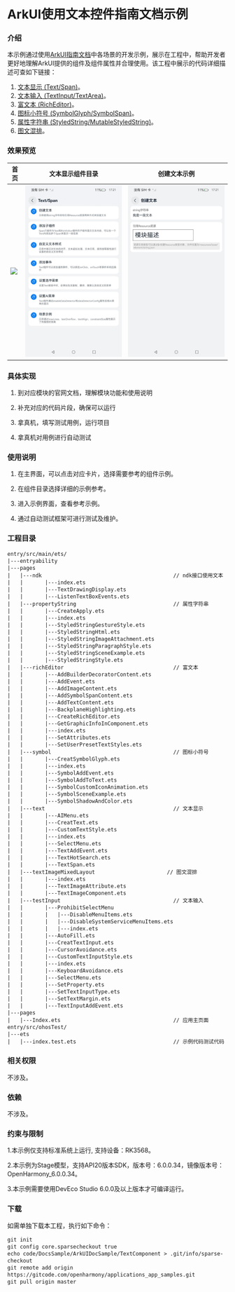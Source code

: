 # ArkUI使用文本控件指南文档示例

### 介绍

本示例通过使用[ArkUI指南文档](https://gitee.com/openharmony/docs/tree/master/zh-cn/application-dev/ui)中各场景的开发示例，展示在工程中，帮助开发者更好地理解ArkUI提供的组件及组件属性并合理使用。该工程中展示的代码详细描述可查如下链接：

1. [文本显示 (Text/Span)](https://gitcode.com/openharmony/docs/blob/master/zh-cn/application-dev/ui/arkts-common-components-text-display.md)。
2. [文本输入 (TextInput/TextArea)](https://gitcode.com/openharmony/docs/blob/master/zh-cn/application-dev/ui/arkts-common-components-text-input.md)。
3. [富文本 (RichEditor)](https://gitcode.com/openharmony/docs/blob/master/zh-cn/application-dev/ui/arkts-common-components-richeditor.md)。
4. [图标小符号 (SymbolGlyph/SymbolSpan)](https://gitcode.com/openharmony/docs/blob/master/zh-cn/application-dev/ui/arkts-common-components-symbol.md)。
5. [属性字符串 (StyledString/MutableStyledString)](https://gitcode.com/openharmony/docs/blob/master/zh-cn/application-dev/ui/arkts-styled-string.md)。
6. [图文混排](https://gitcode.com/openharmony/docs/blob/master/zh-cn/application-dev/ui/arkts-text-image-layout.md)。

### 效果预览

| 首页                                  | 文本显示组件目录                    | 创建文本示例                        |
|-------------------------------------| ----------------------------------- | ----------------------------------- |
| ![](screenshots/device/image1.jpeg) | ![](screenshots/device/image2.jpeg) | ![](screenshots/device/image3.jpeg) |

### 具体实现

1. 到对应模块的官网文档，理解模块功能和使用说明

2. 补充对应的代码片段，确保可以运行

3. 拿真机，填写测试用例，运行项目

4. 拿真机对用例进行自动测试

### 使用说明

1. 在主界面，可以点击对应卡片，选择需要参考的组件示例。

2. 在组件目录选择详细的示例参考。

3. 进入示例界面，查看参考示例。

4. 通过自动测试框架可进行测试及维护。

### 工程目录

```
entry/src/main/ets/
|---entryability
|---pages
|   |---ndk                                          // ndk接口使用文本
|   |       |---index.ets
|   |       |---TextDrawingDisplay.ets
|   |       |---ListenTextBoxEvents.ets
|   |---propertyString                               // 属性字符串
|   |       |---CreateApply.ets
|   |       |---index.ets
|   |       |---StyledStringGestureStyle.ets
|   |       |---StyledStringHtml.ets
|   |       |---StyledStringImageAttachment.ets
|   |       |---StyledStringParagraphStyle.ets
|   |       |---StyledStringSceneExample.ets
|   |       |---StyledStringStyle.ets
|   |---richEditor                                   // 富文本
|   |       |---AddBuilderDecoratorContent.ets
|   |       |---AddEvent.ets
|   |       |---AddImageContent.ets
|   |       |---AddSymbolSpanContent.ets
|   |       |---AddTextContent.ets
|   |       |---BackplaneHighlighting.ets
|   |       |---CreateRichEditor.ets
|   |       |---GetGraphicInfoInComponent.ets
|   |       |---index.ets
|   |       |---SetAttributes.ets
|   |       |---SetUserPresetTextStyles.ets
|   |---symbol                                       // 图标小符号
|   |       |---CreatSymbolGlyph.ets
|   |       |---index.ets
|   |       |---SymbolAddEvent.ets
|   |       |---SymbolAddToText.ets
|   |       |---SymbolCustomIconAnimation.ets
|   |       |---SymbolSceneExample.ets
|   |       |---SymbolShadowAndColor.ets
|   |---text                                         // 文本显示     
|   |       |---AIMenu.ets
|   |       |---CreatText.ets
|   |       |---CustomTextStyle.ets
|   |       |---index.ets
|   |       |---SelectMenu.ets
|   |       |---TextAddEvent.ets
|   |       |---TextHotSearch.ets
|   |       |---TextSpan.ets
|   |---textImageMixedLayout                       // 图文混排
|   |       |---index.ets
|   |       |---TextImageAttribute.ets
|   |       |---TextImageComponent.ets
|   |---testInput                                    // 文本输入
|   |       |---ProhibitSelectMenu
|   |       |   |---DisableMenuItems.ets
|   |       |   |---DisableSystemServiceMenuItems.ets
|   |       |   |---index.ets
|   |       |---AutoFill.ets
|   |       |---CreatTextInput.ets
|   |       |---CursorAvoidance.ets
|   |       |---CustomTextInputStyle.ets
|   |       |---index.ets
|   |       |---KeyboardAvoidance.ets
|   |       |---SelectMenu.ets
|   |       |---SetProperty.ets
|   |       |---SetTextInputType.ets
|   |       |---SetTextMargin.ets
|   |       |---TextInputAddEvent.ets
|---pages
|   |---Index.ets                                    // 应用主页面
entry/src/ohosTest/
|---ets
|   |---index.test.ets                               // 示例代码测试代码
```

### 相关权限

不涉及。

### 依赖

不涉及。

### 约束与限制

1.本示例仅支持标准系统上运行, 支持设备：RK3568。

2.本示例为Stage模型，支持API20版本SDK，版本号：6.0.0.34，镜像版本号：OpenHarmony_6.0.0.34。

3.本示例需要使用DevEco Studio 6.0.0及以上版本才可编译运行。

### 下载

如需单独下载本工程，执行如下命令：

````
git init
git config core.sparsecheckout true
echo code/DocsSample/ArkUIDocSample/TextComponent > .git/info/sparse-checkout
git remote add origin https://gitcode.com/openharmony/applications_app_samples.git
git pull origin master
````
